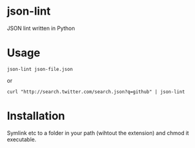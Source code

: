 json-lint
=========

JSON lint written in Python

Usage
=========

    json-lint json-file.json

or

    curl "http://search.twitter.com/search.json?q=github" | json-lint

Installation
=========

Symlink etc to a folder in your path (wihtout the extension) and chmod it executable.


